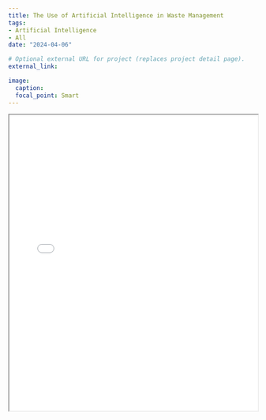 ```yaml
---
title: The Use of Artificial Intelligence in Waste Management
tags:
- Artificial Intelligence
- All
date: "2024-04-06"

# Optional external URL for project (replaces project detail page).
external_link: 

image:
  caption: 
  focal_point: Smart
---
```


<style>
  .full-page-iframe {
    width: 100%;
    height: calc(100vh - 100px); /* Adjust as needed for your header/footer */
    border: none;
  }
</style>

<iframe src="/pdf/162_Revision_Bosilovich_Dani_Nowatzki_2024.pdf" width="100%" height="600px">
</iframe>